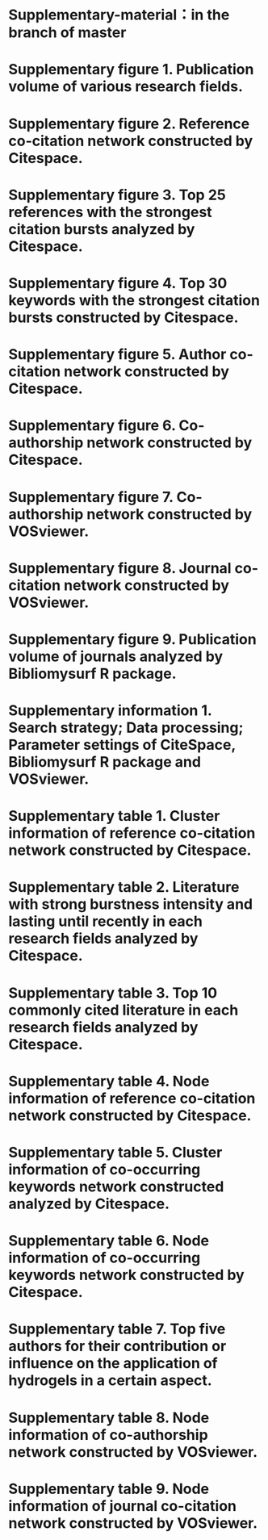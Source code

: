 # Supplementary-material：in the branch of master
# Supplementary figure 1. Publication volume of various research fields.
# Supplementary figure 2. Reference co-citation network constructed by Citespace. 
# Supplementary figure 3. Top 25 references with the strongest citation bursts analyzed by Citespace.
# Supplementary figure 4. Top 30 keywords with the strongest citation bursts constructed by Citespace.
# Supplementary figure 5. Author co-citation network constructed by Citespace.
# Supplementary figure 6. Co-authorship network constructed by Citespace.
# Supplementary figure 7. Co-authorship network constructed by VOSviewer.
# Supplementary figure 8. Journal co-citation network constructed by VOSviewer.
# Supplementary figure 9. Publication volume of journals analyzed by Bibliomysurf R package.
# Supplementary information 1. Search strategy; Data processing; Parameter settings of CiteSpace, Bibliomysurf R package and VOSviewer.
# Supplementary table 1. Cluster information of reference co-citation network constructed by Citespace.
# Supplementary table 2. Literature with strong burstness intensity and lasting until recently in each research fields analyzed by Citespace.
# Supplementary table 3. Top 10 commonly cited literature in each research fields analyzed by Citespace.
# Supplementary table 4. Node information of reference co-citation network constructed by Citespace.
# Supplementary table 5. Cluster information of co-occurring keywords network constructed analyzed by Citespace.
# Supplementary table 6. Node information of co-occurring keywords network constructed by Citespace.
# Supplementary table 7. Top five authors for their contribution or influence on the application of hydrogels in a certain aspect.
# Supplementary table 8. Node information of co-authorship network constructed by VOSviewer.
# Supplementary table 9. Node information of journal co-citation network constructed by VOSviewer.
